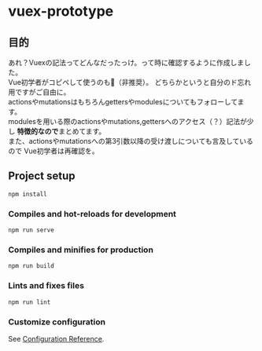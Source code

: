 # vuex-prototype

## 目的
あれ？Vuexの記法ってどんなだったっけ。って時に確認するように作成しました。  
Vue初学者がコピペして使うのも🙆‍（非推奨）。
どちらかというと自分のド忘れ用ですがご自由に。  
actionsやmutationsはもちろんgettersやmodulesについてもフォローしてます。  
modulesを用いる際のactionsやmutations,gettersへのアクセス（？）記法が少し
**特徴的なので**まとめてます。  
また、actionsやmutationsへの第3引数以降の受け渡しについても言及しているので
Vue初学者は再確認を。

## Project setup
```
npm install
```

### Compiles and hot-reloads for development
```
npm run serve
```

### Compiles and minifies for production
```
npm run build
```

### Lints and fixes files
```
npm run lint
```

### Customize configuration
See [Configuration Reference](https://cli.vuejs.org/config/).
